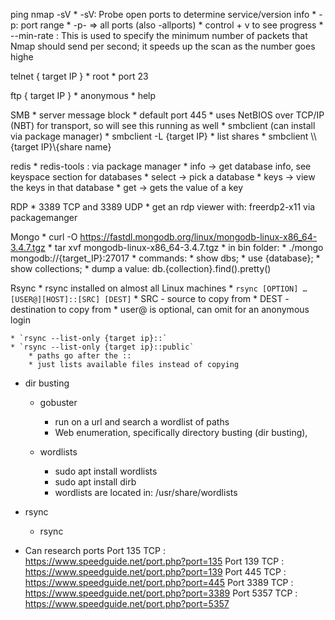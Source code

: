 ping
nmap -sV
    * -sV: Probe open ports to determine service/version info
    * -p: port range
        * -p- => all ports (also -allports)
    * control + v to see progress
    * --min-rate : This is used to specify the minimum number of packets that Nmap should send per second; it speeds up the scan as the number goes highe

telnet { target IP }
    * root
    * port 23


ftp { target IP }
    * anonymous
    * help

SMB
    * server message block
    * default port 445
    * uses NetBIOS over TCP/IP (NBT) for transport, so will see this running as well
    * smbclient (can install via package manager)
    * smbclient -L {target IP}
        * list shares
    * smbclient \\\\{target IP}\\{share name}


redis
    * redis-tools : via package manager
    * info -> get database info, see keyspace section for databases
    * select -> pick a database
    * keys -> view the keys in that database
    * get -> gets the value of a key

RDP
    * 3389 TCP and 3389 UDP
    * get an rdp viewer with: freerdp2-x11 via packagemanger



Mongo
    * curl -O https://fastdl.mongodb.org/linux/mongodb-linux-x86_64-3.4.7.tgz
    * tar xvf mongodb-linux-x86_64-3.4.7.tgz
    * in bin folder:
        * ./mongo mongodb://{target_IP}:27017
    * commands:
        * show dbs;
        * use {database};
        * show collections;
        * dump a value: db.{collection}.find().pretty()

Rsync
    * rsync installed on almost all Linux machines
    * `rsync [OPTION] … [USER@][HOST]::[SRC] [DEST]`
        * SRC - source to copy from
        * DEST - destination to copy from
        * user@ is optional, can omit for an anonymous login
        

    * `rsync --list-only {target ip}::`
    * `rsync --list-only {target ip}::public`
        * paths go after the ::
        * just lists available files instead of copying


* dir busting
    * gobuster
        * run on a url and search a wordlist of paths
        * Web enumeration, specifically directory busting (dir busting), 


    * wordlists
        * sudo apt install wordlists
        * sudo apt install dirb
        * wordlists are located in: /usr/share/wordlists


* rsync
    * rsync 

* Can research ports
Port 135 TCP : https://www.speedguide.net/port.php?port=135
Port 139 TCP : https://www.speedguide.net/port.php?port=139
Port 445 TCP : https://www.speedguide.net/port.php?port=445
Port 3389 TCP : https://www.speedguide.net/port.php?port=3389
Port 5357 TCP : https://www.speedguide.net/port.php?port=5357